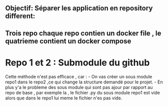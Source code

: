 ## Objectif: Séparer les application en repository different:
## Trois repo chaque repo contien un docker file , le quatrieme contient un docker  compose
# Repo  1 et 2 : Submodule du github 
Cette méthode n'est pas efficace , car : 
    - On vas créer un sous module  repo1 dans le repo2 ,ce qui change la structure demandé pour
    le projet.
    - En plus y'a le probleme des sous module qui sont pas ajour par rapport au repo de base ,
    par exemple la , le fichier .py du sous module repo1 est vide alors que dans le repo1 lui meme le fichier n'es pas vide.